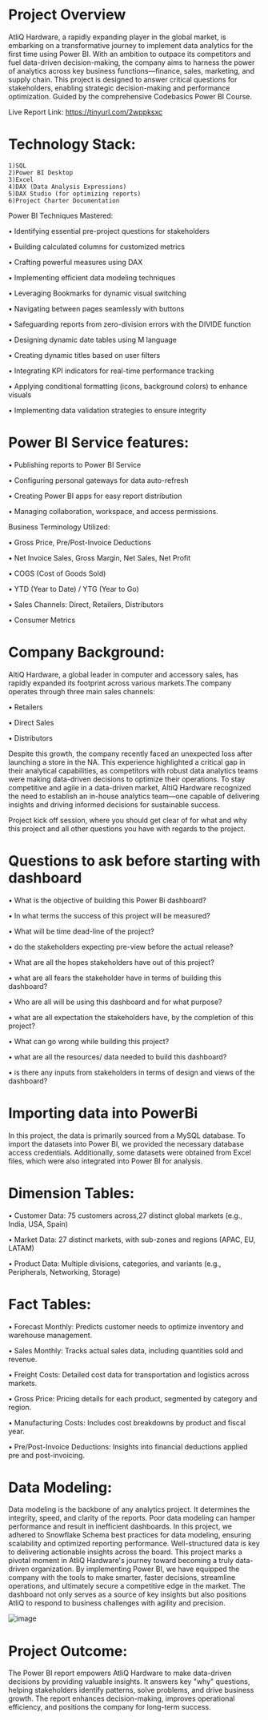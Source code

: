 # Project Overview

AtliQ Hardware, a rapidly expanding player in the global market, is embarking on a transformative journey to implement data analytics for the first time using Power BI. With an ambition to outpace its competitors and fuel data-driven decision-making, the company aims to harness the power of analytics across key business functions—finance, sales, marketing, and supply chain. This project is designed to answer critical questions for stakeholders, enabling strategic decision-making and performance optimization.
Guided by the comprehensive Codebasics Power BI Course.

Live Report Link: https://tinyurl.com/2wppksxc

# Technology Stack:

    1)SQL
    2)Power BI Desktop
    3)Excel
    4)DAX (Data Analysis Expressions)
    5)DAX Studio (for optimizing reports)
    6)Project Charter Documentation

Power BI Techniques Mastered:

•	Identifying essential pre-project questions for stakeholders

•	Building calculated columns for customized metrics

•	Crafting powerful measures using DAX

•	Implementing efficient data modeling techniques

•	Leveraging Bookmarks for dynamic visual switching

•	Navigating between pages seamlessly with buttons

•	Safeguarding reports from zero-division errors with the DIVIDE function

•	Designing dynamic date tables using M language

•	Creating dynamic titles based on user filters

•	Integrating KPI indicators for real-time performance tracking

•	Applying conditional formatting (icons, background colors) to enhance visuals

•	Implementing data validation strategies to ensure integrity

# Power BI Service features:

•	Publishing reports to Power BI Service

•	Configuring personal gateways for data auto-refresh

•	Creating Power BI apps for easy report distribution

•	Managing collaboration, workspace, and access permissions.

Business Terminology Utilized:

•	Gross Price, Pre/Post-Invoice Deductions

•	Net Invoice Sales, Gross Margin, Net Sales, Net Profit

•	COGS (Cost of Goods Sold)

•	YTD (Year to Date) / YTG (Year to Go)

•	Sales Channels: Direct, Retailers, Distributors

•	Consumer Metrics

# Company Background:

AltiQ Hardware, a global leader in computer and accessory sales, has rapidly expanded its footprint across various markets.The company operates through three main sales channels:

•	Retailers

•	Direct Sales

•	Distributors

Despite this growth, the company recently faced an unexpected loss after launching a store in the NA. This experience highlighted a critical gap in their analytical capabilities, as competitors with robust data analytics teams were making data-driven decisions to optimize their operations. To stay competitive and agile in a data-driven market, AltiQ Hardware recognized the need to establish an in-house analytics team—one capable of delivering insights and driving informed decisions for sustainable success.

Project kick off session, where you should get clear of for what and why this project and all other questions you have with regards to the project.

# Questions to ask before starting with dashboard

•	What is the objective of building this Power Bi dashboard?

•	In what terms the success of this project will be measured?

•	What will be time dead-line of the project?

•	do the stakeholders expecting pre-view before the actual release?

•	What are all the hopes stakeholders have out of this project?

•	what are all fears the stakeholder have in terms of building this dashboard?

•	Who are all will be using this dashboard and for what purpose?

•	what are all expectation the stakeholders have, by the completion of this project?

•	What can go wrong while building this project?

•	what are all the resources/ data needed to build this dashboard?

•	is there any inputs from stakeholders in terms of design and views of the dashboard?


# Importing data into PowerBi

In this project, the data is primarily sourced from a MySQL database. To import the datasets into Power BI,
we provided the necessary database access credentials. Additionally, some datasets were obtained from Excel files,
which were also integrated into Power BI for analysis.

# Dimension Tables:

  •	Customer Data: 75 customers across,27 distinct global markets (e.g., India, USA, Spain)
  
  •	Market Data: 27 distinct markets, with sub-zones and regions (APAC, EU, LATAM)
  
  •	Product Data: Multiple divisions, categories, and variants (e.g., Peripherals, Networking, Storage)


# Fact Tables:
  •	Forecast Monthly: Predicts customer needs to optimize inventory and warehouse management.
  
  •	Sales Monthly: Tracks actual sales data, including quantities sold and revenue.
  
  •	Freight Costs: Detailed cost data for transportation and logistics across markets.
  
  •	Gross Price: Pricing details for each product, segmented by category and region.
  
  •	Manufacturing Costs: Includes cost breakdowns by product and fiscal year.
  
  •	Pre/Post-Invoice Deductions: Insights into financial deductions applied pre and post-invoicing.

# Data Modeling:
Data modeling is the backbone of any analytics project. It determines the integrity, speed, and clarity of the reports. Poor data modeling can hamper performance and result in inefficient dashboards. In this project, we adhered to Snowflake Schema best practices for data modeling, ensuring scalability and optimized reporting performance. Well-structured data is key to delivering actionable insights across the board.
This project marks a pivotal moment in AtliQ Hardware's journey toward becoming a truly data-driven organization. By implementing Power BI, we have equipped the company with the tools to make smarter, faster decisions, streamline operations, and ultimately secure a competitive edge in the market. The dashboard not only serves as a source of key insights but also positions AtliQ to respond to business challenges with agility and precision.


![image](https://github.com/user-attachments/assets/a26e4d4d-80e5-4a74-99d9-b8fb3d2682ea)

# Project Outcome:
The Power BI report empowers AtliQ Hardware to make data-driven decisions by providing valuable insights. It answers key "why" questions, helping stakeholders identify patterns, solve problems, and drive business growth. 
The report enhances decision-making, improves operational efficiency, and positions the company for long-term success.
